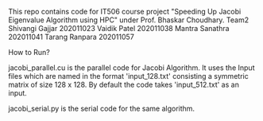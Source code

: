 This repo contains code for IT506 course project "Speeding Up Jacobi Eigenvalue Algorithm using HPC" under Prof. Bhaskar Choudhary. 
Team2
Shivangi Gajjar 202011023
Vaidik Patel 202011038
Mantra Sanathra 202011041
Tarang Ranpara 202011057

How to Run?

jacobi_parallel.cu is the parallel code for Jacobi Algorithm. It uses the Input files which are named in the format 'input\_128.txt' consisting a symmetric matrix of size 128 x 128. By default the code takes 'input_512.txt' as an input.

jacobi_serial.py is the serial code for the same algorithm.



